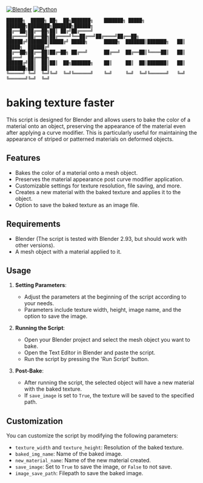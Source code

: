 [![Blender](https://img.shields.io/badge/Blender-4.0-orange.svg)](https://www.blender.org/download/releases/4-0/)
[![Python](https://img.shields.io/badge/Python-3.10.13-blue.svg)](https://www.python.org/downloads/release/python-31013/)
```
██████╗  █████╗ ██╗  ██╗███████╗    ███████╗ █████╗ ███████╗████████╗███████╗██████╗ 
██╔══██╗██╔══██╗██║ ██╔╝██╔════╝    ██╔════╝██╔══██╗██╔════╝╚══██╔══╝██╔════╝██╔══██╗
██████╔╝███████║█████╔╝ █████╗      █████╗  ███████║███████╗   ██║   █████╗  ██████╔╝
██╔══██╗██╔══██║██╔═██╗ ██╔══╝      ██╔══╝  ██╔══██║╚════██║   ██║   ██╔══╝  ██╔══██╗
██████╔╝██║  ██║██║  ██╗███████╗    ██║     ██║  ██║███████║   ██║   ███████╗██║  ██║
╚═════╝ ╚═╝  ╚═╝╚═╝  ╚═╝╚══════╝    ╚═╝     ╚═╝  ╚═╝╚══════╝   ╚═╝   ╚══════╝╚═╝  ╚═╝
```
# baking texture faster

This script is designed for Blender and allows users to bake the color of a material onto an object, preserving the appearance of the material even after applying a curve modifier. This is particularly useful for maintaining the appearance of striped or patterned materials on deformed objects.

## Features

- Bakes the color of a material onto a mesh object.
- Preserves the material appearance post curve modifier application.
- Customizable settings for texture resolution, file saving, and more.
- Creates a new material with the baked texture and applies it to the object.
- Option to save the baked texture as an image file.

## Requirements

- Blender (The script is tested with Blender 2.93, but should work with other versions).
- A mesh object with a material applied to it.

## Usage

1. **Setting Parameters**: 
   - Adjust the parameters at the beginning of the script according to your needs.
   - Parameters include texture width, height, image name, and the option to save the image.

2. **Running the Script**: 
   - Open your Blender project and select the mesh object you want to bake.
   - Open the Text Editor in Blender and paste the script.
   - Run the script by pressing the 'Run Script' button.

3. **Post-Bake**:
   - After running the script, the selected object will have a new material with the baked texture.
   - If `save_image` is set to `True`, the texture will be saved to the specified path.

## Customization

You can customize the script by modifying the following parameters:

- `texture_width` and `texture_height`: Resolution of the baked texture.
- `baked_img_name`: Name of the baked image.
- `new_material_name`: Name of the new material created.
- `save_image`: Set to `True` to save the image, or `False` to not save.
- `image_save_path`: Filepath to save the baked image.
